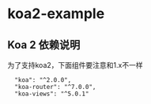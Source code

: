 # koa2-example

## Koa 2 依赖说明

为了支持koa2，下面组件要注意和1.x不一样

```
  "koa": "^2.0.0",
  "koa-router": "^7.0.0",
  "koa-views": "^5.0.1"
```